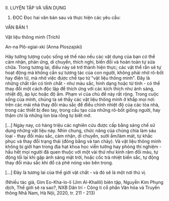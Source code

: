 II. LUYỆN TẬP VÀ VẬN DỤNG

1. ĐỌC
Đọc hai văn bản sau và thực hiện các yêu cầu:

VĂN BẢN 1

Vật liệu thông minh
(Trích)

An-na Plô-xgiai-xki (Anna Ploszajski)

Hãy tưởng tượng cuộc sống sẽ thế nào nếu các vật dụng của bạn có thể cảm nhận, phản ứng, di chuyển, thích nghi, biến đổi và hoàn toàn tự sửa chữa. Trong tương lai, điều này sẽ trở thành hiện thực; các vật thể rắn sẽ tự hoạt động mà không cần sự tương tác của con người, không phải nhờ rô-bốt hay điện tử, mà nhờ việc được chế tạo từ "vật liệu thông minh". Đây là những chất rắn có tính chất - như màu sắc, hình dạng hoặc từ tính - có thể thay đổi một cách độc lập để thích ứng với các kích thích như ánh sáng, nhiệt độ, áp lực hoặc độ ẩm. Phạm vi của chủ đề này rất rộng. Trong cuộc sống của mình, chúng ta sẽ thấy các vật liệu thông minh ở khắp mọi nơi: trên các mái nhà thay đổi màu sắc để điều chỉnh nhiệt độ của các tòa nhà, trong các thiết bị đeo tay, trong cấu tạo của những rô-bốt giống người, hay thậm chí là những lon bia rỗng tự biết mở.

[...] Ngày nay, có hàng triệu các nghiên cứu được cấp bằng sáng chế sử dụng những vật liệu này. Nhìn chung, chức năng của chúng chia làm sáu loại - thay đổi màu sắc, cảm nhận, di chuyển, sưởi ấm/làm mát, tự khắc phục và thay đổi trạng thái (đông bằng và tan chảy). Và vật liệu thông minh không bị giới hạn trong địa hạt khoa học viễn tưởng hay phòng thí nghiệm - hầu hết mọi người đã quen thuộc với một vài thứ như kính râm đổi màu, tự động tối lại khi gặp ánh sáng mặt trời, hoặc cốc trà nhiệt biến sắc, tự động thay đổi màu sắc khi đổ cà phê nóng vào bên trong.

[...] Đây là tương lai của thế giới vật chất - và đó sẽ là một nơi thú vị.

(Nhiều tác giả, Gim Eo-Kha-lo-li (Jim Al-Khalili) biên tập,
Nguyễn Kim Phụng dịch, Thế giới sẽ ra sao?, NXB Dân trí -
Công ti cổ phần Văn hóa và Truyền thông Nhã Nam, Hà Nội, 2020, tr. 211 - 213)
